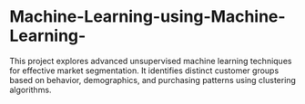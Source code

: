 # Machine-Learning-using-Machine-Learning-
This project explores advanced unsupervised machine learning techniques for effective market segmentation. It identifies distinct customer groups based on behavior, demographics, and purchasing patterns using clustering algorithms.
